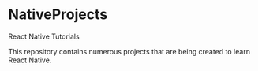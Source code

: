 # NativeProjects
React Native Tutorials

This repository contains numerous projects that are being created to learn React Native.
